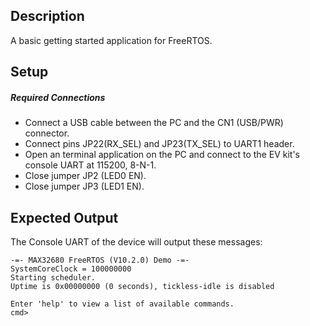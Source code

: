 ## Description

A basic getting started application for FreeRTOS. 

## Setup

##### Required Connections
-   Connect a USB cable between the PC and the CN1 (USB/PWR) connector.
-   Connect pins JP22(RX_SEL) and JP23(TX_SEL) to UART1 header.
-   Open an terminal application on the PC and connect to the EV kit's console UART at 115200, 8-N-1.
-   Close jumper JP2 (LED0 EN).
-   Close jumper JP3 (LED1 EN).

## Expected Output

The Console UART of the device will output these messages:

```
-=- MAX32680 FreeRTOS (V10.2.0) Demo -=-
SystemCoreClock = 100000000
Starting scheduler.
Uptime is 0x00000000 (0 seconds), tickless-idle is disabled

Enter 'help' to view a list of available commands.
cmd>
```
